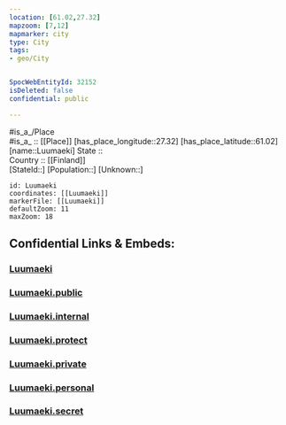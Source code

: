```yaml
---
location: [61.02,27.32] 
mapzoom: [7,12] 
mapmarker: city 
type: City
tags:
- geo/City


SpocWebEntityId: 32152
isDeleted: false
confidential: public

---
```

#is_a_/Place  
#is_a_ :: [[Place]] 
[has_place_longitude::27.32] 
[has_place_latitude::61.02] 
[name::Luumaeki] 
State ::  
Country :: [[Finland]]  
[StateId::] 
[Population::] 
[Unknown::] 


```leaflet
id: Luumaeki
coordinates: [[Luumaeki]] 
markerFile: [[Luumaeki]] 
defaultZoom: 11 
maxZoom: 18
```


## Confidential Links & Embeds: 

### [Luumaeki](/_Standards/Earth/Continent/Europe/Europe~North/Finland/Provinces~Finland/Southern_Finland/counties~Southern_Finland/Karelia~South/City/Luumaeki.md) 

### [Luumaeki.public](/_public/Earth/Continent/Europe/Europe~North/Finland/Provinces~Finland/Southern_Finland/counties~Southern_Finland/Karelia~South/City/Luumaeki.public.md) 

### [Luumaeki.internal](/_internal/Earth/Continent/Europe/Europe~North/Finland/Provinces~Finland/Southern_Finland/counties~Southern_Finland/Karelia~South/City/Luumaeki.internal.md) 

### [Luumaeki.protect](/_protect/Earth/Continent/Europe/Europe~North/Finland/Provinces~Finland/Southern_Finland/counties~Southern_Finland/Karelia~South/City/Luumaeki.protect.md) 

### [Luumaeki.private](/_private/Earth/Continent/Europe/Europe~North/Finland/Provinces~Finland/Southern_Finland/counties~Southern_Finland/Karelia~South/City/Luumaeki.private.md) 

### [Luumaeki.personal](/_personal/Earth/Continent/Europe/Europe~North/Finland/Provinces~Finland/Southern_Finland/counties~Southern_Finland/Karelia~South/City/Luumaeki.personal.md) 

### [Luumaeki.secret](/_secret/Earth/Continent/Europe/Europe~North/Finland/Provinces~Finland/Southern_Finland/counties~Southern_Finland/Karelia~South/City/Luumaeki.secret.md)

